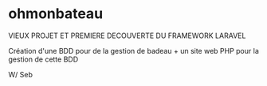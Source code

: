 # ohmonbateau

VIEUX PROJET ET PREMIERE DECOUVERTE DU FRAMEWORK LARAVEL

Création d'une BDD pour de la gestion de badeau + un site web PHP pour la gestion de cette BDD

W/ Seb
